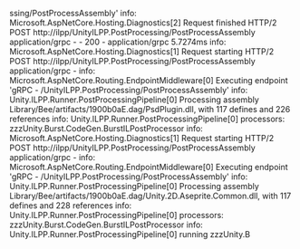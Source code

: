 ssing/PostProcessAssembly'
info: Microsoft.AspNetCore.Hosting.Diagnostics[2]
      Request finished HTTP/2 POST http://ilpp/UnityILPP.PostProcessing/PostProcessAssembly application/grpc - - 200 - application/grpc 5.7274ms
info: Microsoft.AspNetCore.Hosting.Diagnostics[1]
      Request starting HTTP/2 POST http://ilpp/UnityILPP.PostProcessing/PostProcessAssembly application/grpc -
info: Microsoft.AspNetCore.Routing.EndpointMiddleware[0]
      Executing endpoint 'gRPC - /UnityILPP.PostProcessing/PostProcessAssembly'
info: Unity.ILPP.Runner.PostProcessingPipeline[0]
      Processing assembly Library/Bee/artifacts/1900b0aE.dag/PsdPlugin.dll, with 117 defines and 226 references
info: Unity.ILPP.Runner.PostProcessingPipeline[0]
      processors: zzzUnity.Burst.CodeGen.BurstILPostProcessor
info: Microsoft.AspNetCore.Hosting.Diagnostics[1]
      Request starting HTTP/2 POST http://ilpp/UnityILPP.PostProcessing/PostProcessAssembly application/grpc -
info: Microsoft.AspNetCore.Routing.EndpointMiddleware[0]
      Executing endpoint 'gRPC - /UnityILPP.PostProcessing/PostProcessAssembly'
info: Unity.ILPP.Runner.PostProcessingPipeline[0]
      Processing assembly Library/Bee/artifacts/1900b0aE.dag/Unity.2D.Aseprite.Common.dll, with 117 defines and 228 references
info: Unity.ILPP.Runner.PostProcessingPipeline[0]
      processors: zzzUnity.Burst.CodeGen.BurstILPostProcessor
info: Unity.ILPP.Runner.PostProcessingPipeline[0]
      running zzzUnity.B